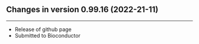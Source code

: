 ## Changes in version 0.99.16 (2022-21-11)

---

- Release of github page
- Submitted to Bioconductor
